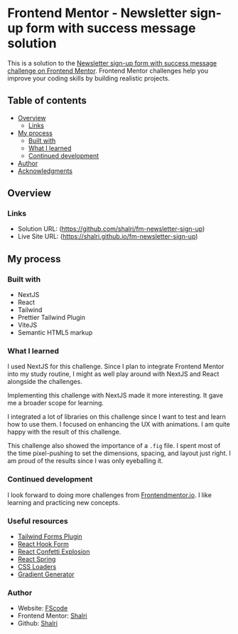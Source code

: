 # Frontend Mentor - Newsletter sign-up form with success message solution

This is a solution to the [Newsletter sign-up form with success message challenge on Frontend Mentor](https://www.frontendmentor.io/challenges/newsletter-signup-form-with-success-message-3FC1AZbNrv). Frontend Mentor challenges help you improve your coding skills by building realistic projects.

## Table of contents

- [Overview](#overview)
  - [Links](#links)
- [My process](#my-process)
  - [Built with](#built-with)
  - [What I learned](#what-i-learned)
  - [Continued development](#continued-development)
- [Author](#author)
- [Acknowledgments](#acknowledgments)

## Overview

### Links

- Solution URL: (https://github.com/shalri/fm-newsletter-sign-up)
- Live Site URL: (https://shalri.github.io/fm-newsletter-sign-up)

## My process

### Built with

- NextJS
- React
- Tailwind
- Prettier Tailwind Plugin
- ViteJS
- Semantic HTML5 markup

### What I learned

I used NextJS for this challenge. Since I plan to integrate Frontend Mentor
into my study routine, I might as well play around with NextJS and React alongside the
challenges.

Implementing this challenge with NextJS made it more interesting. It gave me
a broader scope for learning.

I integrated a lot of libraries on this challenge since I want to test and learn
how to use them. I focused on enhancing the UX with animations. I am quite happy
with the result of this challenge.

This challenge also showed the importance of a `.fig` file. I spent most of the time
pixel-pushing to set the dimensions, spacing, and layout just right. I am proud of the results since I was only eyeballing it.

### Continued development

I look forward to doing more challenges from [Frontendmentor.io](https://www.frontendmentor.io). I like learning and practicing new concepts.

### Useful resources

- [Tailwind Forms Plugin](https://github.com/tailwindlabs/tailwindcss-forms)
- [React Hook Form](https://react-hook-form.com/get-started)
- [React Confetti Explosion](https://www.npmjs.com/package/react-confetti-explosion)
- [React Spring](https://react-spring.dev/)
- [CSS Loaders](https://css-loaders.com/infinity/)
- [Gradient Generator](https://www.cssmatic.com/)

### Author

- Website: [FScode](https://shalri.github.io/fscode/)
- Frontend Mentor: [Shalri](https://www.frontendmentor.io/profile/shalri)
- Github: [Shalri](https://github.com/shalri)
